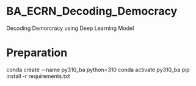 # BA_ECRN_Decoding_Democracy
Decoding Demorcracy using Deep Learning Model 

# Preparation 

conda create --name py310_ba python=310
conda activate py310_ba
pip install -r requirements.txt 
